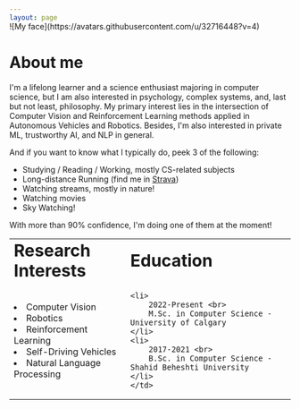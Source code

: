 ```yaml
---
layout: page
---
```


<span style="display:block; margin-top:-30px;">
![My face](https://avatars.githubusercontent.com/u/32716448?v=4)
</span>


# About me
I'm a lifelong learner and a science enthusiast majoring in computer science, but I am also interested in psychology, complex systems, and, last but not least, philosophy. My primary interest lies in the intersection of Computer Vision and Reinforcement Learning methods applied in Autonomous Vehicles and Robotics. Besides, I'm also interested in private ML, trustworthy AI, and NLP in general.

And if you want to know what I typically do, peek 3 of the following:

- Studying / Reading / Working, mostly CS-related subjects
- Long-distance Running (find me in [Strava](https://www.strava.com/athletes/69027970))
- Watching streams, mostly in nature!
- Watching movies
- Sky Watching!

With more than 90% confidence, I'm doing one of them at the moment!


<table border="0" style="border-collapse: collapse; width: 100%;">
 <tr>
    <td><b style="font-size:30px">Research Interests</b></td>
    <td><b style="font-size:30px">Education</b></td>
 </tr>
 <tr>
    <td>
    <li>
        Computer Vision
    </li>
    <li>
        Robotics
    </li>
    <li>
        Reinforcement Learning
    </li>
    <li>
        Self-Driving Vehicles
    </li>
    <li>
        Natural Language Processing
    </li>
    </td>
    <td>
    
    <li>
        2022-Present <br>
        M.Sc. in Computer Science - University of Calgary
    </li>
    <li>
        2017-2021 <br>
        B.Sc. in Computer Science - Shahid Beheshti University
    </li>
    </td>
 </tr>
</table>
